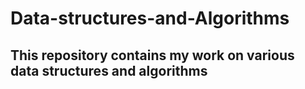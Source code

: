# Data-structures-and-Algorithms
## This repository contains my work on various data structures and algorithms 
